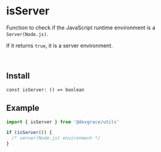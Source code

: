 # isServer

Function to check if the JavaScript runtime environment is a `Server(Node.js)`.

If it returns `true`, it is a server environment.

<br />

## Install
```tsx
const isServer: () => boolean
```

## Example
```ts
import { isServer } from '@devgrace/utils'

if (isServer()) {
  /* server(Node.js) environment */
}
```